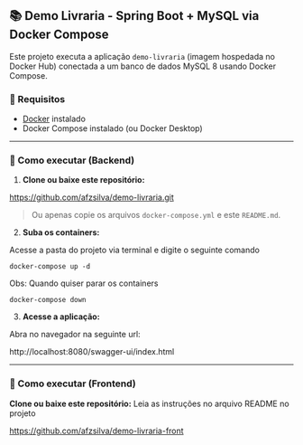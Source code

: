 ## 📚 Demo Livraria - Spring Boot + MySQL via Docker Compose

Este projeto executa a aplicação `demo-livraria` (imagem hospedada no Docker Hub) conectada a um banco de dados MySQL 8 usando Docker Compose.

### 🐳 Requisitos

- [Docker](https://www.docker.com/) instalado
- Docker Compose instalado (ou Docker Desktop)

------



### 🚀 Como executar (Backend)

1. **Clone ou baixe este repositório:**

https://github.com/afzsilva/demo-livraria.git

> Ou apenas copie os arquivos `docker-compose.yml` e este `README.md`.



2. **Suba os containers:**

Acesse a pasta do projeto via terminal e digite o seguinte comando

```
docker-compose up -d
```

Obs: Quando quiser parar os containers

```
docker-compose down
```



3. **Acesse a aplicação:**

Abra no navegador na seguinte url:

http://localhost:8080/swagger-ui/index.html



------



### 🚀 Como executar (Frontend)

**Clone ou baixe este repositório:**
Leia as instruções no arquivo README no projeto

https://github.com/afzsilva/demo-livraria-front
